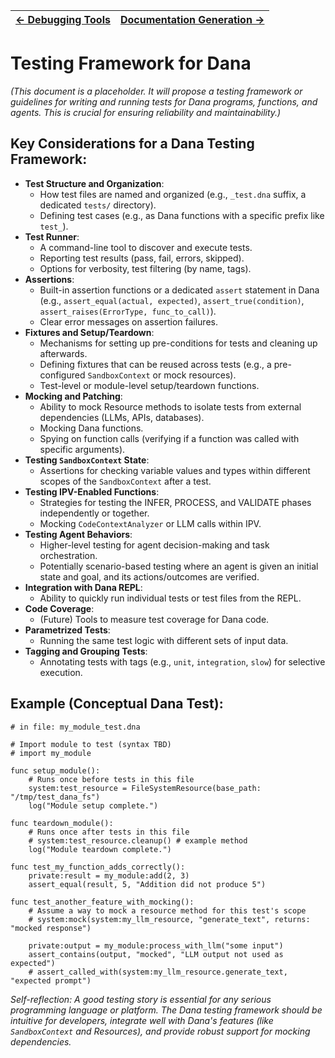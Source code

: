 | [← Debugging Tools](./debugging_tools.md) | [Documentation Generation →](./documentation_generation.md) |
|---|---|

# Testing Framework for Dana

*(This document is a placeholder. It will propose a testing framework or guidelines for writing and running tests for Dana programs, functions, and agents. This is crucial for ensuring reliability and maintainability.)*

## Key Considerations for a Dana Testing Framework:

*   **Test Structure and Organization**: 
    *   How test files are named and organized (e.g., `_test.dna` suffix, a dedicated `tests/` directory).
    *   Defining test cases (e.g., as Dana functions with a specific prefix like `test_`).
*   **Test Runner**: 
    *   A command-line tool to discover and execute tests.
    *   Reporting test results (pass, fail, errors, skipped).
    *   Options for verbosity, test filtering (by name, tags).
*   **Assertions**: 
    *   Built-in assertion functions or a dedicated `assert` statement in Dana (e.g., `assert_equal(actual, expected)`, `assert_true(condition)`, `assert_raises(ErrorType, func_to_call)`).
    *   Clear error messages on assertion failures.
*   **Fixtures and Setup/Teardown**: 
    *   Mechanisms for setting up pre-conditions for tests and cleaning up afterwards.
    *   Defining fixtures that can be reused across tests (e.g., a pre-configured `SandboxContext` or mock resources).
    *   Test-level or module-level setup/teardown functions.
*   **Mocking and Patching**: 
    *   Ability to mock Resource methods to isolate tests from external dependencies (LLMs, APIs, databases).
    *   Mocking Dana functions.
    *   Spying on function calls (verifying if a function was called with specific arguments).
*   **Testing `SandboxContext` State**: 
    *   Assertions for checking variable values and types within different scopes of the `SandboxContext` after a test.
*   **Testing IPV-Enabled Functions**: 
    *   Strategies for testing the INFER, PROCESS, and VALIDATE phases independently or together.
    *   Mocking `CodeContextAnalyzer` or LLM calls within IPV.
*   **Testing Agent Behaviors**: 
    *   Higher-level testing for agent decision-making and task orchestration.
    *   Potentially scenario-based testing where an agent is given an initial state and goal, and its actions/outcomes are verified.
*   **Integration with Dana REPL**: 
    *   Ability to quickly run individual tests or test files from the REPL.
*   **Code Coverage**: 
    *   (Future) Tools to measure test coverage for Dana code.
*   **Parametrized Tests**: 
    *   Running the same test logic with different sets of input data.
*   **Tagging and Grouping Tests**: 
    *   Annotating tests with tags (e.g., `unit`, `integration`, `slow`) for selective execution.

## Example (Conceptual Dana Test):

```dana
# in file: my_module_test.dna

# Import module to test (syntax TBD)
# import my_module

func setup_module():
    # Runs once before tests in this file
    system:test_resource = FileSystemResource(base_path: "/tmp/test_dana_fs")
    log("Module setup complete.")

func teardown_module():
    # Runs once after tests in this file
    # system:test_resource.cleanup() # example method
    log("Module teardown complete.")

func test_my_function_adds_correctly():
    private:result = my_module:add(2, 3)
    assert_equal(result, 5, "Addition did not produce 5")

func test_another_feature_with_mocking():
    # Assume a way to mock a resource method for this test's scope
    # system:mock(system:my_llm_resource, "generate_text", returns: "mocked response")
    
    private:output = my_module:process_with_llm("some input")
    assert_contains(output, "mocked", "LLM output not used as expected")
    # assert_called_with(system:my_llm_resource.generate_text, "expected prompt")

```

*Self-reflection: A good testing story is essential for any serious programming language or platform. The Dana testing framework should be intuitive for developers, integrate well with Dana's features (like `SandboxContext` and Resources), and provide robust support for mocking dependencies.* 